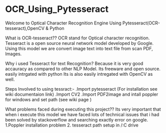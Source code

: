 # OCR_Using_Pytesseract
Welcome to Optical Character Recognition  Engine Using Pytesseract(OCR-tesseract),OpenCV &amp; Python

What is OCR-tesseract??
    OCR stand for Optical character recognition.
Tesseract is a open source neural network model developed by Google.
Using this model we are convert image text into text file from scan PDF, Images.




Why i used Tesseract for text Recognition?
     Because it is very good accauracy as compared to other NLP Model.
     Its freeware and open source.
     easily intrgated with python 
     Its is also easily intregated with OpenCV as well.
     
     
 Steps Involved to using tessract:-
     .Import pytesseract (For installation see wiki documentaion link)
     .Import CV2 
     .Import PDF2image 
    and intall poppler for windows and set path  (see wiki page )
    
    
What problems faced during executing this project??
    Its very important that when i execute this model we have faced lots of technical issues that i had been solved by stackoverflow and searching exactly error on google.
    1.Poppler installation problem 
    2. tesseract path setup in /:C drive
    
    
        
     
